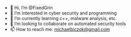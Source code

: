 - 👋 Hi, I’m @FixedGrin
- 👀 I’m interested in cyber security and programming
- 🌱 I’m currently learning c++, malware analysis, etc.
- 💞️ I’m looking to collaborate on automated security tools
- 📫 How to reach me: michaelbiczok@gmail.com

<!---
FixedGrin/FixedGrin is a ✨ special ✨ repository because its `README.md` (this file) appears on your GitHub profile.
You can click the Preview link to take a look at your changes.
--->
